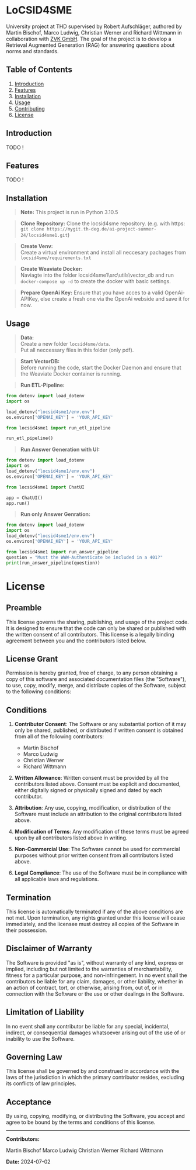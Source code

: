 # LoCSID4SME

University project at THD supervised by Robert Aufschläger, authored by Martin Bischof, Marco Ludwig, Christian Werner and Richard Wittmann in collaboration with [ZVK GmbH](https://www.zvk-gmbh.de/). The goal of the project is to develop a Retrieval Augmented Generation (RAG) for answering questions about norms and standards.


## Table of Contents

1. [Introduction](#introduction)
2. [Features](#features)
3. [Installation](#installation)
4. [Usage](#usage)
5. [Contributing](#contributing)
6. [License](#license)

## Introduction

TODO !

## Features

TODO !

## Installation
> **Note:**
This project is run in Python 3.10.5

> **Clone Repository:**
Clone the locsid4sme repository. (e.g. with https: `git clone https://mygit.th-deg.de/ai-project-summer-24/locsid4sme1.git`)

> **Create Venv:**    
Create a virtual environment and install all neccesary pachages from `locsid4sme/requirements.txt`

> **Create Weaviate Docker:**  
Naviagte into the folder locsid4sme1\src\utils\vector_db and run `docker-compose up -d` to create the docker with basic settings.

> **Prepare OpenAi Key:**
Ensure that you have acces to a valid OpenAi-APIKey, else create a fresh one via the OpenAi webside and save it for now.

## Usage

> **Data:**  
Create a new folder `locsid4sme/data`.  
Put all neccessary files in this folder (only pdf).


> **Start VectorDB:**  
Before running the code, start the Docker Daemon and ensure that the Weaviate Docker container is running.

> **Run ETL-Pipeline:**  
```python
from dotenv import load_dotenv
import os

load_dotenv("locsid4sme1/env.env")
os.environ['OPENAI_KEY'] = 'YOUR_API_KEY'

from locsid4sme1 import run_etl_pipeline

run_etl_pipeline()
```

> **Run Answer Generation with UI:**
```python
from dotenv import load_dotenv
import os
load_dotenv("locsid4sme1/env.env")
os.environ['OPENAI_KEY'] = 'YOUR_API_KEY'

from locsid4sme1 import ChatUI

app = ChatUI()
app.run()
```

> **Run only Answer Genration:**  
```python
from dotenv import load_dotenv
import os
load_dotenv("locsid4sme1/env.env")
os.environ['OPENAI_KEY'] = 'YOUR_API_KEY'

from locsid4sme1 import run_answer_pipeline
question = "Must the WWW-Authenticate be included in a 401?"
print(run_answer_pipeline(question))
```

# License

## Preamble

This license governs the sharing, publishing, and usage of the project code. It is designed to ensure that the code can only be shared or published with the written consent of all contributors. This license is a legally binding agreement between you and the contributors listed below.

## License Grant

Permission is hereby granted, free of charge, to any person obtaining a copy of this software and associated documentation files (the "Software"), to use, copy, modify, merge, and distribute copies of the Software, subject to the following conditions:

## Conditions

1. **Contributor Consent**: The Software or any substantial portion of it may only be shared, published, or distributed if written consent is obtained from all of the following contributors:
   - Martin Bischof
   - Marco Ludwig
   - Christian Werner
   - Richard Wittmann

2. **Written Allowance**: Written consent must be provided by all the contributors listed above. Consent must be explicit and documented, either digitally signed or physically signed and dated by each contributor.

3. **Attribution**: Any use, copying, modification, or distribution of the Software must include an attribution to the original contributors listed above.

4. **Modification of Terms**: Any modification of these terms must be agreed upon by all contributors listed above in writing.

5. **Non-Commercial Use**: The Software cannot be used for commercial purposes without prior written consent from all contributors listed above.

6. **Legal Compliance**: The use of the Software must be in compliance with all applicable laws and regulations.

## Termination

This license is automatically terminated if any of the above conditions are not met. Upon termination, any rights granted under this license will cease immediately, and the licensee must destroy all copies of the Software in their possession.

## Disclaimer of Warranty

The Software is provided "as is", without warranty of any kind, express or implied, including but not limited to the warranties of merchantability, fitness for a particular purpose, and non-infringement. In no event shall the contributors be liable for any claim, damages, or other liability, whether in an action of contract, tort, or otherwise, arising from, out of, or in connection with the Software or the use or other dealings in the Software.

## Limitation of Liability

In no event shall any contributor be liable for any special, incidental, indirect, or consequential damages whatsoever arising out of the use of or inability to use the Software.

## Governing Law

This license shall be governed by and construed in accordance with the laws of the jurisdiction in which the primary contributor resides, excluding its conflicts of law principles.

## Acceptance

By using, copying, modifying, or distributing the Software, you accept and agree to be bound by the terms and conditions of this license.

---

**Contributors:**

Martin Bischof
Marco Ludwig
Christian Werner
Richard Wittmann

**Date:** 2024-07-02

